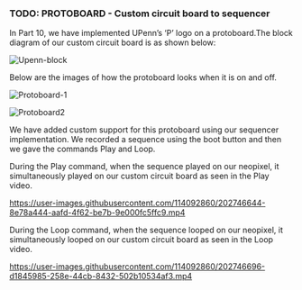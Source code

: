 ### TODO: PROTOBOARD - Custom circuit board to sequencer



In Part 10, we have implemented UPenn’s ‘P’ logo on a protoboard.The block diagram of our custom circuit board is as shown below:

![Upenn-block](https://user-images.githubusercontent.com/114092860/202352992-9d8d7c74-bbbe-46e9-beba-cfc1d8cb06f0.png)



 Below are the images of how the protoboard looks when it is on and off.


![Protoboard-1](https://user-images.githubusercontent.com/114092860/202746505-7d26eb4a-f1bb-4fa4-871e-3b8244561ecb.jpeg)


![Protoboard2](https://user-images.githubusercontent.com/114092860/202746522-9ae16749-7e77-4dd5-a047-15e0e3dfaaea.jpeg)


We have added custom support for this protoboard using our sequencer implementation. We recorded a sequence  using the boot button and then we gave the commands Play and Loop.

During the Play command, when the sequence played on our neopixel, it simultaneously played on our custom circuit board as seen in the Play video.


https://user-images.githubusercontent.com/114092860/202746644-8e78a444-aafd-4f62-be7b-9e000fc5ffc9.mp4



During the Loop command, when the sequence looped on our neopixel, it simultaneously looped on our custom circuit board as seen in the Loop video. 


https://user-images.githubusercontent.com/114092860/202746696-d1845985-258e-44cb-8432-502b10534af3.mp4


